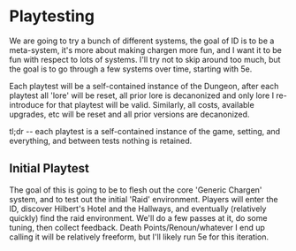 # Playtesting

We are going to try a bunch of different systems, the goal of ID is to be a meta-system, it's more about making chargen
more fun, and I want it to be fun with respect to lots of systems. I'll try not to skip around too much, but the goal is
to go through a few systems over time, starting with 5e.

Each playtest will be a self-contained instance of the Dungeon, after each playtest all 'lore' will be reset, all prior
lore is decanonized and only lore I re-introduce for that playtest will be valid. Similarly, all costs, available
upgrades, etc will be reset and all prior versions are decanonized.

tl;dr -- each playtest is a self-contained instance of the game, setting, and everything, and between tests nothing is
retained.

## Initial Playtest

The goal of this is going to be to flesh out the core 'Generic Chargen' system, and to test out the initial 'Raid'
environment. Players will enter the ID, discover Hilbert's Hotel and the Hallways, and eventually (relatively quickly)
find the raid environment. We'll do a few passes at it, do some tuning, then collect feedback. Death
Points/Renoun/whatever I end up calling it will be relatively freeform, but I'll likely run 5e for this iteration.

